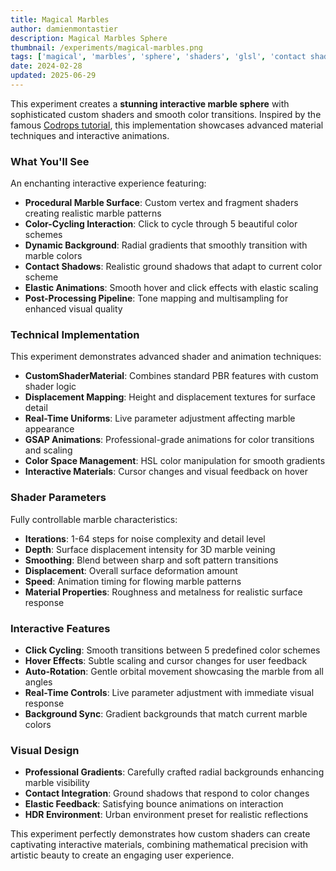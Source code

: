 ```yaml
---
title: Magical Marbles
author: damienmontastier
description: Magical Marbles Sphere
thumbnail: /experiments/magical-marbles.png
tags: ['magical', 'marbles', 'sphere', 'shaders', 'glsl', 'contact shadow']
date: 2024-02-28
updated: 2025-06-29
---
```


This experiment creates a **stunning interactive marble sphere** with sophisticated custom shaders and smooth color transitions. Inspired by the famous [Codrops tutorial](https://tympanus.net/codrops/2021/08/02/magical-marbles-in-three-js/), this implementation showcases advanced material techniques and interactive animations.

### What You'll See

An enchanting interactive experience featuring:

- **Procedural Marble Surface**: Custom vertex and fragment shaders creating realistic marble patterns
- **Color-Cycling Interaction**: Click to cycle through 5 beautiful color schemes
- **Dynamic Background**: Radial gradients that smoothly transition with marble colors
- **Contact Shadows**: Realistic ground shadows that adapt to current color scheme
- **Elastic Animations**: Smooth hover and click effects with elastic scaling
- **Post-Processing Pipeline**: Tone mapping and multisampling for enhanced visual quality

### Technical Implementation

This experiment demonstrates advanced shader and animation techniques:

- **CustomShaderMaterial**: Combines standard PBR features with custom shader logic
- **Displacement Mapping**: Height and displacement textures for surface detail
- **Real-Time Uniforms**: Live parameter adjustment affecting marble appearance
- **GSAP Animations**: Professional-grade animations for color transitions and scaling
- **Color Space Management**: HSL color manipulation for smooth gradients
- **Interactive Materials**: Cursor changes and visual feedback on hover

### Shader Parameters

Fully controllable marble characteristics:

- **Iterations**: 1-64 steps for noise complexity and detail level
- **Depth**: Surface displacement intensity for 3D marble veining
- **Smoothing**: Blend between sharp and soft pattern transitions
- **Displacement**: Overall surface deformation amount
- **Speed**: Animation timing for flowing marble patterns
- **Material Properties**: Roughness and metalness for realistic surface response

### Interactive Features

- **Click Cycling**: Smooth transitions between 5 predefined color schemes
- **Hover Effects**: Subtle scaling and cursor changes for user feedback
- **Auto-Rotation**: Gentle orbital movement showcasing the marble from all angles
- **Real-Time Controls**: Live parameter adjustment with immediate visual response
- **Background Sync**: Gradient backgrounds that match current marble colors

### Visual Design

- **Professional Gradients**: Carefully crafted radial backgrounds enhancing marble visibility
- **Contact Integration**: Ground shadows that respond to color changes
- **Elastic Feedback**: Satisfying bounce animations on interaction
- **HDR Environment**: Urban environment preset for realistic reflections

This experiment perfectly demonstrates how custom shaders can create captivating interactive materials, combining mathematical precision with artistic beauty to create an engaging user experience.

